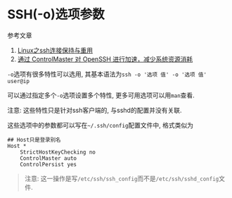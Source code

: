 # SSH(-o)选项参数

参考文章

1. [Linux之ssh连接保持与重用](http://www.ttlsa.com/linux/linux-ssh-connection-reuse/)
2. [通过 ControlMaster 对 OpenSSH 进行加速，减少系统资源消耗](https://www.ibm.com/developerworks/community/blogs/IBMzOS/entry/20150502?lang=en)

`-o`选项有很多特性可以选用, 其基本语法为`ssh -o '选项 值' -o '选项 值' user@ip`

可以通过指定多个`-o`选项设置多个特性, 更多可用选项可以用`man`查看.

注意: 这些特性只是针对ssh客户端的, 与sshd的配置并没有关联.

这些选项中的参数都可以写在`~/.ssh/config`配置文件中, 格式类似为

```
## Host只是登录别名
Host *
    StrictHostKeyChecking no
    ControlMaster auto
    ControlPersist yes
```

> 注意: 这一操作是写`/etc/ssh/ssh_config`而不是`/etc/ssh/sshd_config`文件.
